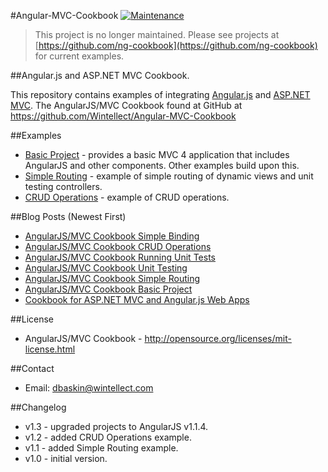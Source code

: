 #Angular-MVC-Cookbook
[![Maintenance](https://img.shields.io/maintenance/no/2016.svg)]()

> This project is no longer maintained.  Please see projects at
> [https://github.com/ng-cookbook](https://github.com/ng-cookbook) for
> current examples.

##Angular.js and ASP.NET MVC Cookbook.

This repository contains examples of integrating [Angular.js](http://angularjs.org/)
and [ASP.NET MVC](http://www.asp.net/mvc). The AngularJS/MVC Cookbook found at GitHub at
https://github.com/Wintellect/Angular-MVC-Cookbook

##Examples
- [Basic Project](./BasicProject) - provides a basic MVC 4 application that includes AngularJS
and other components. Other examples build upon this.
- [Simple Routing](./SimpleRouting) - example of simple routing of dynamic views and unit testing
controllers.
- [CRUD Operations](./CRUDOperations) - example of CRUD operations.

##Blog Posts (Newest First)
- [AngularJS/MVC Cookbook Simple Binding](http://devcenter.wintellect.com/dbaskin/angularjs-mvc-cookbook-simple-binding)
- [AngularJS/MVC Cookbook CRUD Operations](http://devcenter.wintellect.com/dbaskin/angularjs-mvc-cookbook-crud-operations)
- [AngularJS/MVC Cookbook Running Unit Tests](http://devcenter.wintellect.com/dbaskin/angularjs-mvc-cookbook-running-unit-tests)
- [AngularJS/MVC Cookbook Unit Testing](http://devcenter.wintellect.com/dbaskin/angularjs-mvc-cookbook-unit-testing)
- [AngularJS/MVC Cookbook Simple Routing](http://devcenter.wintellect.com/dbaskin/angularjs-mvc-cookbook-simple-routing)
- [AngularJS/MVC Cookbook Basic Project](http://devcenter.wintellect.com/dbaskin/angularjs-mvc-cookbook-basic-project)
- [Cookbook for ASP.NET MVC and Angular.js Web Apps](http://devcenter.wintellect.com/dbaskin/cookbook-for-asp-net-mvc-and-angular-js-web-apps)

##License
- AngularJS/MVC Cookbook - http://opensource.org/licenses/mit-license.html

##Contact
- Email: dbaskin@wintellect.com

##Changelog
- v1.3 - upgraded projects to AngularJS v1.1.4.
- v1.2 - added CRUD Operations example.
- v1.1 - added Simple Routing example.
- v1.0 - initial version.
